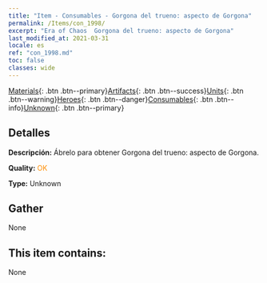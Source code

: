 ```yaml
---
title: "Item - Consumables - Gorgona del trueno: aspecto de Gorgona"
permalink: /Items/con_1998/
excerpt: "Era of Chaos  Gorgona del trueno: aspecto de Gorgona"
last_modified_at: 2021-03-31
locale: es
ref: "con_1998.md"
toc: false
classes: wide
---
```

 [Materials](/es/Items/){: .btn .btn--primary}[Artifacts](/es/Items/Artifacts/){: .btn .btn--success}[Units](/es/Items/Units/){: .btn .btn--warning}[Heroes](/es/Items/Heroes/){: .btn .btn--danger}[Consumables](/es/Items/Consumables/){: .btn .btn--info}[Unknown](/es/Items/Unknown/){: .btn .btn--primary}

## Detalles
 **Descripción:** Ábrelo para obtener Gorgona del trueno: aspecto de Gorgona.

 **Quality:** <span style="color: #FF8C00">OK</span>

 **Type:** Unknown

## Gather

  None

## This item contains:

  None

